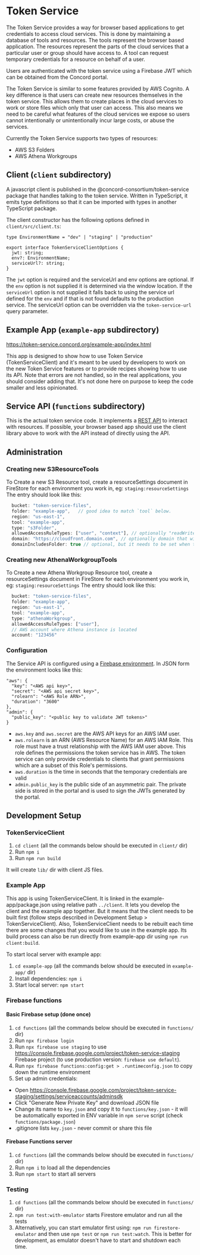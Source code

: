 # Token Service

The Token Service provides a way for browser based applications to get credentials to access cloud services. This is done by maintaining a database of tools and resources. The tools represent the browser based application. The resources represent the parts of the cloud services that a particular user or group should have access to.  A tool can request temporary credentials for a resource on behalf of a user.

Users are authenticated with the token service using a Firebase JWT which can be obtained from the Concord portal.

The Token Service is similar to some features provided by AWS Cognito. A key difference is that users can create new resources themselves in the token service. This allows them to create places in the cloud services to work or store files which only that user can access. This also means we need to be careful what features of the cloud services we expose so users cannot intentionally or unintentionally incur large costs, or abuse the services.

Currently the Token Service supports two types of resources:
- AWS S3 Folders
- AWS Athena Workgroups

## Client (`client` subdirectory)

A javascript client is published in the @concord-consortium/token-service package that handles talking to the token service.  Written in TypeScript, it emits type definitions so that it can be imported with types in another TypeScript package.

The client constructor has the following options defined in `client/src/client.ts`:

```
type EnvironmentName = "dev" | "staging" | "production"

export interface TokenServiceClientOptions {
  jwt: string;
  env?: EnvironmentName;
  serviceUrl?: string;
}
```

The `jwt` option is required and the serviceUrl and env options are optional.  If the `env` option is not supplied it is determined via the window location.  If the `serviceUrl` option is not supplied it falls back to using the service url defined for the `env` and if that is not found defaults to the production service.  The serviceUrl option can be overridden via the `token-service-url` query parameter.

## Example App (`example-app` subdirectory)

https://token-service.concord.org/example-app/index.html

This app is designed to show how to use Token Service (TokenServiceClient) and it's meant to be used by developers to work on the new Token Service features or to provide recipes showing how to use its API.
Note that errors are not handled, so in the real applications, you should consider adding that. It's not done here on purpose to keep the code smaller and less opinionated.

## Service API (`functions` subdirectory)

This is the actual token service code. It implements a [REST API](docs/api.md) to interact with resources. If possible, your browser based app should use the client library above to work with the API instead of directly using the API.

## Administration

### Creating new S3ResourceTools

To Create a new S3 Resource tool, create a resourceSettings document
in FireStore for each environment you work in, eg: `staging:resourceSettings`
The entry should look like this:

```javascript
  bucket: "token-service-files",
  folder: "example-app",   // good idea to match `tool` below.
  region: "us-east-1",
  tool: "example-app",
  type: "s3Folder",
  allowedAccessRuleTypes: ["user", "context"], // optionally "readWriteToken", check AccessRuleType type for all allowed values
  domain: "https://cloudfront.domain.com", // optionally domain that will be used to construct public URL, usually a cloudfront domain
  domainIncludesFolder: true // optional, but it needs to be set when the domain points to S3 bucket folder, not just the root. It prevents token-service from appending folder to the path and URL again.
```

### Creating new AthenaWorkgroupTools

To Create a new Athena Workgroup Resource tool, create a resourceSettings document
in FireStore for each environment you work in, eg: `staging:resourceSettings`
The entry should look like this:

```javascript
  bucket: "token-service-files",
  folder: "example-app",
  region: "us-east-1",
  tool: "example-app",
  type: "athenaWorkgroup",
  allowedAccessRuleTypes: ["user"],
  // AWS account where Athena instance is located
  account: "123456"
```

### Configuration

The Service API is configured using a [Firebase environment](https://firebase.google.com/docs/functions/config-env). In JSON form the environment looks like this:

```
"aws": {
  "key": "<AWS api key>",
  "secret": "<AWS api secret key>",
  "rolearn": "<AWS Role ARN>",
  "duration": "3600"
},
"admin": {
  "public_key": "<public key to validate JWT tokens>"
}
```

- `aws.key` and `aws.secret` are the AWS API keys for an AWS IAM user.
- `aws.rolearn` is an ARN (AWS Resource Name) for an AWS IAM Role. This role must have a trust relationship with the AWS IAM user above. This role defines the permissions the token service has in AWS. The token service can only provide credentials to clients that grant permissions which are a subset of this Role's permissions.
- `aws.duration` is the time in seconds that the temporary credentials are valid
- `admin.public_key` is the public side of an asymmetric pair. The private side is stored in the portal and is used to sign the JWTs generated by the portal.

## Development Setup

### TokenServiceClient

1. `cd client` (all the commands below should be executed in `client/` dir)
2. Run `npm i`
3. Run `npm run build`

It will create `lib/` dir with client JS files.

### Example App

This app is using TokenServiceClient. It is linked in the example-app/package.json using relative path `../client`.
It lets you develop the client and the example app together. But it means that the client needs to be built first
(follow steps described in Development Setup > TokenServiceClient).
Also, TokenServiceClient needs to be rebuilt each time there are some changes that you would like to use in the example
app. Its build process can also be run directly from example-app dir using `npm run client:build`.

To start local server with example app:

1. `cd example-app` (all the commands below should be executed in `example-app/` dir)
2. Install dependencies: `npm i`
3. Start local server: `npm start`

### Firebase functions

#### Basic Firebase setup (done once)

1. `cd functions` (all the commands below should be executed in `functions/` dir)
1. Run `npx firebase login`
2. Run `npx firebase use staging` to use https://console.firebase.google.com/project/token-service-staging Firebase project (to use production version: `firebase use default`).
3. Run `npx firebase functions:config:get > .runtimeconfig.json` to copy down the runtime environment
4. Set up admin credentials:
  - Open https://console.firebase.google.com/project/token-service-staging/settings/serviceaccounts/adminsdk
  - Click "Generate New Private Key" and download JSON file
  - Change its name to `key.json` and copy it to `functions/key.json` - it will be automatically exported in ENV variable in `npm serve` script (check `functions/package.json`)
  - .gitignore lists `key.json` - never commit or share this file


#### Firebase Functions server

1. `cd functions` (all the commands below should be executed in `functions/` dir)
2. Run `npm i` to load all the dependencies
3. Run `npm start` to start all servers

### Testing

1. `cd functions` (all the commands below should be executed in `functions/` dir)
2. `npm run test:with-emulator` starts Firestore emulator and run all the tests
3. Alternatively, you can start emulator first using: `npm run firestore-emulator` and then use
   `npm test` or `npm run test:watch`. This is better for development, as emulator doesn't have to start
   and shutdown each time.
